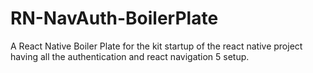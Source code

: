 # RN-NavAuth-BoilerPlate
A React Native Boiler Plate for the kit startup of the react native project having all the authentication and react navigation 5 setup.
